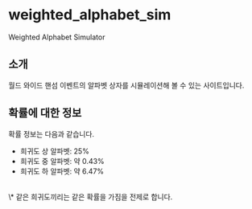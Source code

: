 # weighted_alphabet_sim
Weighted Alphabet Simulator

## 소개
월드 와이드 핸섬 이벤트의 알파벳 상자를 시뮬레이션해 볼 수 있는 사이트입니다.

## 확률에 대한 정보
확률 정보는 다음과 같습니다.
- 희귀도 상 알파벳: 25%
- 희귀도 중 알파벳: 약 0.43%
- 희귀도 하 알파벳: 약 6.47%
<br>
\* 같은 희귀도끼리는 같은 확률을 가짐을 전제로 합니다.